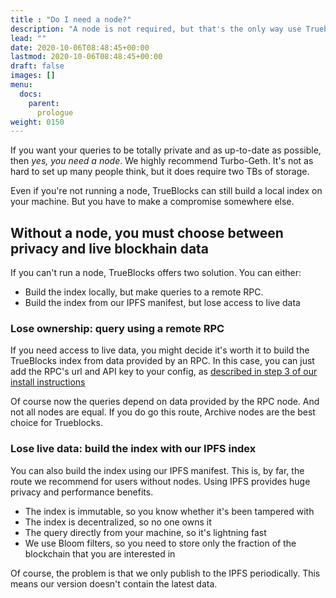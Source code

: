 ```yaml
---
title : "Do I need a node?"
description: "A node is not required, but that's the only way use Trueblocks as it is intended."
lead: ""
date: 2020-10-06T08:48:45+00:00
lastmod: 2020-10-06T08:48:45+00:00
draft: false
images: []
menu:
  docs:
    parent:
      prologue
weight: 0150
---
```


If you want your queries to be totally private and as up-to-date as possible,
then _yes, you need a node_.
We highly recommend Turbo-Geth.
It's not as hard to set up many people think, but it does require two TBs of storage.

Even if you're not running a node, TrueBlocks can still build a local index on
your machine. But you have to make a compromise somewhere else.

## Without a node, you must choose between privacy and live blockhain data

If you can't run a node, TrueBlocks offers two solution. You can either:

* Build the index locally, but make queries to a remote RPC.
* Build the index from our IPFS manifest, but lose access to live data

### Lose ownership: query using a remote RPC

If you need access to live data, you might decide it's worth it to build the
TrueBlocks index from data provided by an RPC.
In this case, you can just add the RPC's url and API key to your config,
as [described in step 3 of our install instructions](/docs/prologue/installing-trueblocks/#3-update-the-configs-for-your-rpc-and-api-keys)

Of course now the queries depend on data provided by the RPC node.
And not all nodes are equal.
If you do go this route, Archive nodes are the best choice for Trueblocks.

### Lose live data: build the index with our IPFS index

You can also build the index using our IPFS manifest. This is, by far, the
route we recommend for users without nodes. Using IPFS provides huge
privacy and performance benefits.

* The index is immutable, so you know whether it's been tampered with
* The index is decentralized, so no one owns it
* The query directly from your machine, so  it's lightning fast
* We use Bloom filters, so you need to store only the fraction of the blockchain that you are interested in 

Of course, the problem is that we only publish to the IPFS periodically.
This means our version doesn't contain the latest data.

